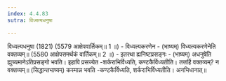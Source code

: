 ```yaml
---
index: 4.4.83
sutra: विध्यत्यधनुषा

---
```

विध्यत्यधनुषा (1821) (5579 आक्षेपवार्तिकम्॥ 1 ॥) - विध्यत्यकरणेन - (भाष्यम्) विध्यत्यकरणेनेति वक्तव्यम्॥ (5580 आक्षेपसमर्थकं वार्तिकम्॥ 2 ॥) - इतरथा ह्यनिष्टप्रसङ्गः - (भाष्यम्) अधनुषेति ह्युच्यमानेऽतिप्रसङ्गो भवति। इहापि प्रसज्येत -शर्कराभिर्विध्यति, कण्टकैर्विध्यतीति। तत्तर्हि वक्तव्यम्? न वक्तव्यम्॥ (सिद्धान्तभाष्यम्) कस्मान्न भवति -कण्टकैर्विध्यति, शर्कराभिर्विध्यतीति। अनभिधानात्॥